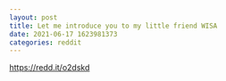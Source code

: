 ```yaml
--- 
layout: post 
title: Let me introduce you to my little friend WISA 
date: 2021-06-17 1623981373 
categories: reddit 
--- 
```

https://redd.it/o2dskd